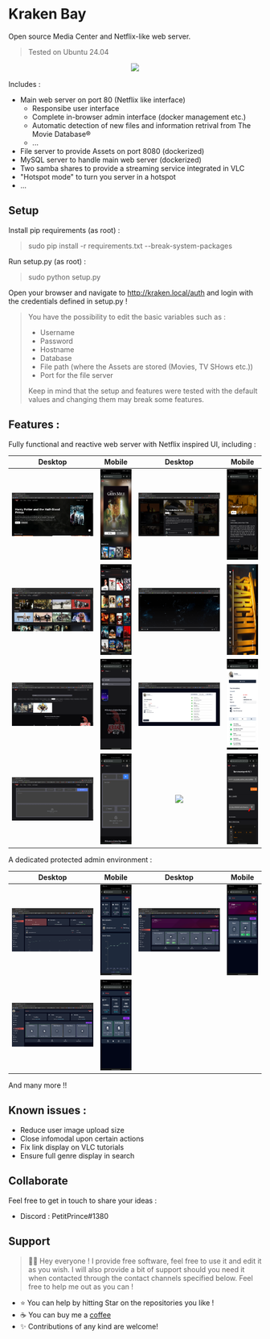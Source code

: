 # Kraken Bay

Open source Media Center and Netflix-like web server.
> Tested on Ubuntu 24.04

<p align="center">
  <img src="https://raw.githubusercontent.com/PetitPrinc3/Kraken-Bay/main/Images/GitHubDemo.gif" />
</p>

Includes :
- Main web server on port 80 (Netflix like interface)
    - Responsibe user interface
    - Complete in-browser admin interface (docker management etc.)
    - Automatic detection of new files and information retrival from The Movie Database®
    - ...
- File server to provide Assets on port 8080 (dockerized)
- MySQL server to handle main web server (dockerized)
- Two samba shares to provide a streaming service integrated in VLC
- "Hotspot mode" to turn you server in a hotspot
- ...

## Setup

Install pip requirements (as root) :

> sudo pip install -r requirements.txt --break-system-packages

Run setup.py (as root) :

> sudo python setup.py

Open your browser and navigate to http://kraken.local/auth and login with the credentials defined in setup.py !

> You have the possibility to edit the basic variables such as :
> - Username
> - Password
> - Hostname
> - Database
> - File path (where the Assets are stored (Movies, TV SHows etc.))
> - Port for the file server
>
> Keep in mind that the setup and features were tested with the default values and changing them may break some features.

## Features :


Fully functional and reactive web server with Netflix inspired UI, including :

| Desktop | Mobile | Desktop | Mobile |
| :-: | :-: | :-: | :-: |
| <img src="Images/Billboard.png" width="300" /> | <img src="Images/BillboardMobile.png" height="180" /> | <img src="Images/InfoModal.png" width="300" /> | <img src="Images/InfoModalMobile.png" height="180" /> |
| <img src="Images/Movies.png" width="300" /> | <img src="Images/MoviesMobile.png" height="180" /> | <img src="Images/Player.png" width="300" /> | <img src="Images/PlayerMobile.png" style="rotate('90deg')" height="180" /> |
| <img src="Images/Search.png" width="300" /> | <img src="Images/SearchMobile.png" height="180" /> | <img src="Images/Account.png" width="300" /> | <img src="Images/AccountMobile.png" height="180" /> |
| <img src="Images/Upload.png" width="300" /> | <img src="Images/UploadMobile.png" height="180" /> | <img src="Images/Tutorials.png" width="300" /> | <img src="Images/TutorialsMobile.png" height="180" /> |

A dedicated protected admin environment :

| Desktop | Mobile | Desktop | Mobile |
| :-: | :-: | :-: | :-: |
| <img src="Images/AdminDashboard.png" width="300" /> | <img src="Images/AdminDashboardMobile.png" height="180" /> | <img src="Images/AdminServer.png" width="300" /> | <img src="Images/AdminServerMobile.png" height="180" /> |
| <img src="Images/AdminDBManagement.png" width="300" /> | <img src="Images/AdminDBManagementMobile.png" height="180" /> |

And many more !!

## Known issues :

- Reduce user image upload size
- Close infomodal upon certain actions
- Fix link display on VLC tutorials
- Ensure full genre display in search

## Collaborate

Feel free to get in touch to share your ideas :
- Discord : PetitPrince#1380

## Support

> 👋🏼 Hey everyone ! I provide free software, feel free to use it and edit it as you wish. I will also provide a bit of support should you need it when contacted through the contact channels specified below. Feel free to help me out as you can !

- ⭐️ You can help by hitting Star on the repositories you like !
- ☕️ You can buy me a [coffee](https://www.paypal.com/paypalme/AReppelin)
- ✨ Contributions of any kind are welcome!

